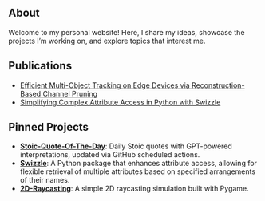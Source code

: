 <h2>About</h2>
<p>
Welcome to my personal website! Here, I share my ideas, showcase the projects I’m working on, and explore topics that interest me.
</p>

<h2>Publications</h2>
<ul>
  <li><a href="https://arxiv.org/abs/2410.08769" target="_blank">Efficient Multi-Object Tracking on Edge Devices via Reconstruction-Based Channel Pruning</a></li>
  <li><a href="https://medium.com/@mail_55998/simplifying-complex-attribute-access-in-python-with-swizzle-8774ffa75b1f" target="_blank">Simplifying Complex Attribute Access in Python with Swizzle</a></li>
</ul>

<h2>Pinned Projects</h2>
<ul>
  <li>
    <a href="https://github.com/janthmueller/Stoic-Quote-Of-The-Day" target="_blank"><b>Stoic-Quote-Of-The-Day</b></a>: 
    Daily Stoic quotes with GPT-powered interpretations, updated via GitHub scheduled actions.
  </li>
  <li>
    <a href="https://github.com/janthmueller/swizzle" target="_blank"><b>Swizzle</b></a>: 
    A Python package that enhances attribute access, allowing for flexible retrieval of multiple attributes based on specified arrangements of their names.
  </li>
  <li>
    <a href="https://github.com/janthmueller/2D-Raycasting" target="_blank"><b>2D-Raycasting</b></a>: 
    A simple 2D raycasting simulation built with Pygame.
  </li>
</ul>
